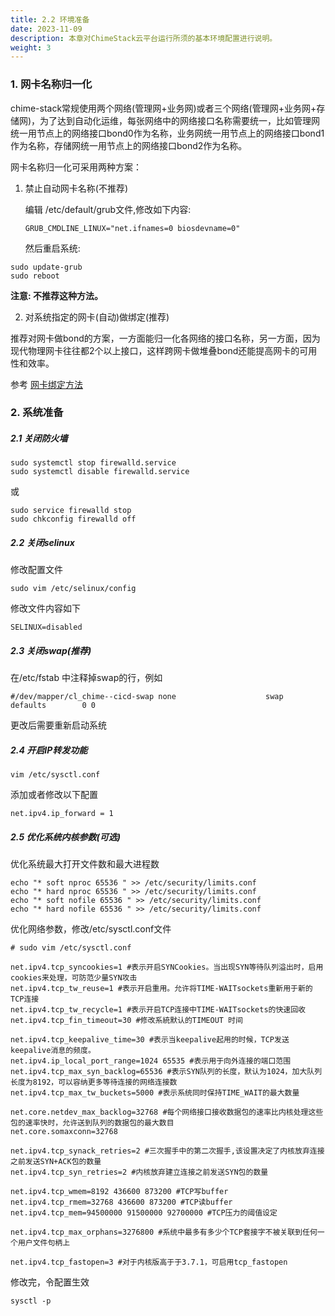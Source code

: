```yaml
---
title: 2.2 环境准备
date: 2023-11-09
description: 本章对ChimeStack云平台运行所须的基本环境配置进行说明。
weight: 3
---
```


### 1. 网卡名称归一化

chime-stack常规使用两个网络(管理网+业务网)或者三个网络(管理网+业务网+存储网)，为了达到自动化运维，每张网络中的网络接口名称需要统一，比如管理网统一用节点上的网络接口bond0作为名称，业务网统一用节点上的网络接口bond1作为名称，存储网统一用节点上的网络接口bond2作为名称。

网卡名称归一化可采用两种方案：
1. 禁止自动网卡名称(不推荐) 
   
   编辑 /etc/default/grub文件,修改如下内容:

   ```
   GRUB_CMDLINE_LINUX="net.ifnames=0 biosdevname=0"
   ```

   然后重启系统: 

  ```
  sudo update-grub
  sudo reboot
  ```

  **注意: 不推荐这种方法。**

2. 对系统指定的网卡(自动)做绑定(推荐)
   
  推荐对网卡做bond的方案，一方面能归一化各网络的接口名称，另一方面，因为现代物理网卡往往都2个以上接口，这样跨网卡做堆叠bond还能提高网卡的可用性和效率。

  参考 [网卡绑定方法](../../reference/other/bond)

### 2. 系统准备

##### 2.1 关闭防火墙

```
sudo systemctl stop firewalld.service 
sudo systemctl disable firewalld.service 
```

或

```
sudo service firewalld stop
sudo chkconfig firewalld off
```

##### 2.2 关闭selinux 

修改配置文件

```
sudo vim /etc/selinux/config
```

修改文件内容如下

```
SELINUX=disabled
```

##### 2.3 关闭swap(推荐)

在/etc/fstab 中注释掉swap的行，例如
```
#/dev/mapper/cl_chime--cicd-swap none                    swap    defaults        0 0
```

更改后需要重新启动系统

##### 2.4 开启IP转发功能

```
vim /etc/sysctl.conf 
```

添加或者修改以下配置

```
net.ipv4.ip_forward = 1
```

##### 2.5 优化系统内核参数(可选)

优化系统最大打开文件数和最大进程数
```
echo "* soft nproc 65536 " >> /etc/security/limits.conf
echo "* hard nproc 65536 " >> /etc/security/limits.conf
echo "* soft nofile 65536 " >> /etc/security/limits.conf
echo "* hard nofile 65536 " >> /etc/security/limits.conf
```

优化网络参数，修改/etc/sysctl.conf文件
```
# sudo vim /etc/sysctl.conf

net.ipv4.tcp_syncookies=1 #表示开启SYNCookies。当出现SYN等待队列溢出时，启用cookies来处理，可防范少量SYN攻击
net.ipv4.tcp_tw_reuse=1 #表示开启重用。允许将TIME-WAITsockets重新用于新的TCP连接
net.ipv4.tcp_tw_recycle=1 #表示开启TCP连接中TIME-WAITsockets的快速回收
net.ipv4.tcp_fin_timeout=30 #修改系統默认的TIMEOUT 时间

net.ipv4.tcp_keepalive_time=30 #表示当keepalive起用的时候，TCP发送keepalive消息的频度。
net.ipv4.ip_local_port_range=1024 65535 #表示用于向外连接的端口范围
net.ipv4.tcp_max_syn_backlog=65536 #表示SYN队列的长度，默认为1024，加大队列长度为8192，可以容纳更多等待连接的网络连接数
net.ipv4.tcp_max_tw_buckets=5000 #表示系统同时保持TIME_WAIT的最大数量

net.core.netdev_max_backlog=32768 #每个网络接口接收数据包的速率比内核处理这些包的速率快时，允许送到队列的数据包的最大数目
net.core.somaxconn=32768 

net.ipv4.tcp_synack_retries=2 #三次握手中的第二次握手,该设置决定了内核放弃连接之前发送SYN+ACK包的数量
net.ipv4.tcp_syn_retries=2 #内核放弃建立连接之前发送SYN包的数量

net.ipv4.tcp_wmem=8192 436600 873200 #TCP写buffer
net.ipv4.tcp_rmem=32768 436600 873200 #TCP读buffer
net.ipv4.tcp_mem=94500000 91500000 92700000 #TCP压力的阈值设定

net.ipv4.tcp_max_orphans=3276800 #系统中最多有多少个TCP套接字不被关联到任何一个用户文件句柄上

net.ipv4.tcp_fastopen=3 #对于内核版高于于3.7.1，可启用tcp_fastopen

```

修改完，令配置生效
```
sysctl -p
```